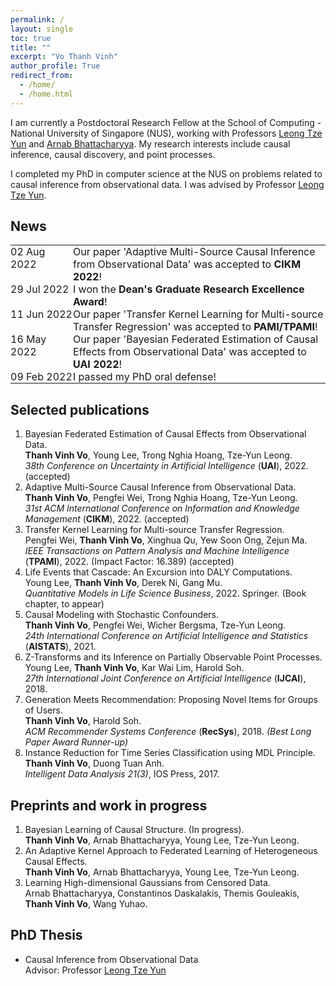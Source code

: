 ```yaml
---
permalink: /
layout: single
toc: true
title: ""
excerpt: "Vo Thanh Vinh"
author_profile: True
redirect_from: 
  - /home/
  - /home.html
---
```


I am currently a Postdoctoral Research Fellow at the School of Computing - National University of Singapore (NUS), working with Professors <a href="https://www.comp.nus.edu.sg/~leongty/" target="_blank">Leong Tze Yun</a> and <a href="https://www.comp.nus.edu.sg/~arnab/" target="_blank">Arnab Bhattacharyya</a>. My research interests include causal inference, causal discovery, and point processes.

I completed my PhD in computer science at the NUS on problems related to causal inference from observational data. I was advised by Professor <a href="https://www.comp.nus.edu.sg/~leongty/" target="_blank">Leong Tze Yun</a>.
## News
<!--
- *02-Aug-2022:* Our paper 'Adaptive Multi-Source Causal Inference from Observational Data' was accepted to **CIKM 2022**!
- *29-Jul-2022:* I won the **Dean's Graduate Research Excellence Award**!
- *11-Jun-2022:* Our paper 'Transfer Kernel Learning for Multi-source Transfer Regression' was accepted to **PAMI/TPAMI**!
- *16-May-2022:* Our paper 'Bayesian Federated Estimation of Causal Effects from Observational Data' was accepted to **UAI 2022**!
- *09-Feb-2022:* I passed my PhD oral defense!
-->

<table style='border:none;'>
    <tr style='border:none;'>
      <td style='vertical-align: top;border:none;width: 100px;padding: 0; margin-bottom: 24px;'>02 Aug 2022</td>
      <td align="left" style='vertical-align: top;border:none;padding: 0; margin-bottom: 24px;'>Our paper 'Adaptive Multi-Source Causal Inference from Observational Data' was accepted to <b>CIKM 2022</b>!</td>
    </tr>
    <tr style='border:none;'>
      <td style='vertical-align: top;border:none;width: 100px;padding: 0; margin-bottom: 24px;'>29 Jul 2022</td>
      <td align="left" style='vertical-align: top;border:none;padding: 0; margin-bottom: 24px;'>I won the <b>Dean's Graduate Research Excellence Award</b>!</td>
    </tr>
    <tr style='border:none;'>
      <td style='vertical-align: top;border:none;width: 100px;padding: 0; margin-bottom: 24px;'>11 Jun 2022</td>
      <td align="left" style='vertical-align: top;border:none;padding: 0; margin-bottom: 24px;'>Our paper 'Transfer Kernel Learning for Multi-source Transfer Regression' was accepted to <b>PAMI/TPAMI</b>!</td>
    </tr>
    <tr style='border:none;'>
      <td style='vertical-align: top;border:none;width: 100px;padding: 0; margin-bottom: 24px;'>16 May 2022</td>
      <td align="left" style='vertical-align: top;border:none;padding: 0; margin-bottom: 24px;'>Our paper 'Bayesian Federated Estimation of Causal Effects from Observational Data' was accepted to <b>UAI 2022</b>!</td>
    </tr>
    <tr style='border:none;'>
      <td style='vertical-align: top;border:none;width: 100px;padding: 0; margin-bottom: 0'>09 Feb 2022</td>
      <td align="left" style='vertical-align: top;border:none;padding: 0; margin: 0;'>I passed my PhD oral defense!</td>
    </tr>
</table>


## Selected publications
<!-- ======-->
1. Bayesian Federated Estimation of Causal Effects from Observational Data. <br />**Thanh Vinh Vo**, Young Lee, Trong Nghia Hoang, Tze-Yun Leong. <br />*38th Conference on Uncertainty in Artificial Intelligence* (**UAI**), 2022. (accepted)
2. Adaptive Multi-Source Causal Inference from Observational Data. <br />**Thanh Vinh Vo**, Pengfei Wei, Trong Nghia Hoang, Tze-Yun Leong. <br />*31st ACM International Conference on Information and Knowledge Management* (**CIKM**), 2022. (accepted)
3. Transfer Kernel Learning for Multi-source Transfer Regression. <br />Pengfei Wei, **Thanh Vinh Vo**, Xinghua Qu, Yew Soon Ong, Zejun Ma. <br />*IEEE Transactions on Pattern Analysis and Machine Intelligence* (**TPAMI**), 2022. (Impact Factor: 16.389) (accepted)
4. Life Events that Cascade: An Excursion into DALY Computations. <br />Young Lee, **Thanh Vinh Vo**, Derek Ni, Gang Mu. <br />*Quantitative Models in Life Science Business*, 2022. Springer. (Book chapter, to appear)
5. Causal Modeling with Stochastic Confounders. <br />**Thanh Vinh Vo**, Pengfei Wei, Wicher Bergsma, Tze-Yun Leong. <br />*24th International Conference on
Artificial Intelligence and Statistics* (**AISTATS**), 2021.
1. Z-Transforms and its Inference on Partially Observable Point Processes. <br />Young Lee, **Thanh Vinh Vo**, Kar Wai Lim, Harold Soh. <br />*27th International Joint Conference on Artificial Intelligence* (**IJCAI**), 2018.
1. Generation Meets Recommendation: Proposing Novel Items for Groups of Users. <br />**Thanh Vinh Vo**, Harold Soh. <br />*ACM Recommender Systems Conference* (**RecSys**), 2018. *(Best Long Paper Award Runner-up)*
1. Instance Reduction for Time Series Classification using MDL Principle. <br />**Thanh Vinh Vo**, Duong Tuan Anh. <br />*Intelligent Data Analysis 21(3)*, IOS Press, 2017.

## Preprints and work in progress
<!-- ======-->

1. Bayesian Learning of Causal Structure. (In progress). <br />**Thanh Vinh Vo**, Arnab Bhattacharyya, Young Lee, Tze-Yun Leong.
1. An Adaptive Kernel Approach to Federated Learning of Heterogeneous Causal Effects. <br />**Thanh Vinh Vo**, Arnab Bhattacharyya, Young Lee, Tze-Yun Leong. 
1. Learning High-dimensional Gaussians from Censored Data. <br />Arnab Bhattacharyya, Constantinos Daskalakis, Themis Gouleakis, **Thanh Vinh Vo**, Wang Yuhao.


<!--
## Teaching
GAP teaching assistant at National University of Singapore, 2017-2020.
- Programming methodology
- Data structures and algorithms
-->

## PhD Thesis
- Causal Inference from Observational Data <br />Advisor: Professor <a href="https://www.comp.nus.edu.sg/~leongty/" target="_blank">Leong Tze Yun</a>
